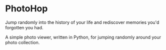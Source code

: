 # PhotoHop

Jump randomly into the history of your life and rediscover memories you'd forgotten you had.

A simple photo viewer, written in Python, for jumping randomly around your photo collection.
